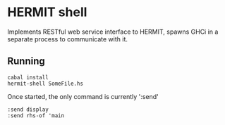 # HERMIT shell

Implements RESTful web service interface to HERMIT,
spawns GHCi in a separate process to communicate with it.

## Running

    cabal install
    hermit-shell SomeFile.hs

Once started, the only command is currently ':send'

    :send display
    :send rhs-of 'main
